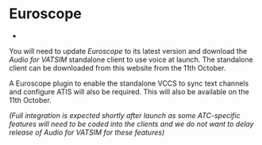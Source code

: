 # Euroscope


- 

You will need to update <i>Euroscope</i> to its latest version and download the <i>Audio for VATSIM</i> standalone client to use voice at launch. The standalone client can be downloaded from this website from the 11th October.<BR>

A Euroscope plugin to enable the standalone VCCS to sync text channels and configure ATIS will also be required. This will also be available on the 11th October.<BR>

<i>(Full integration is expected shortly after launch as some ATC-specific features will need to be coded into the clients and we do not want to delay release of Audio for VATSIM for these features)</i>

